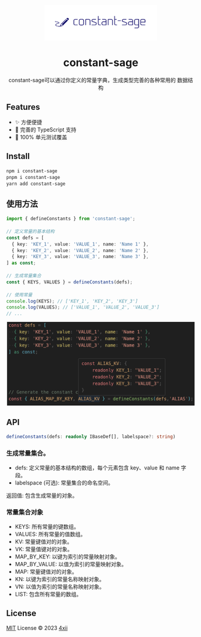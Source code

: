 <p align="center">
  <img src="./docs/public/logo.png" width="300px" />
</p>
<h1 align="center">constant-sage</h1>
<p align="center">constant-sage可以通过你定义的常量字典，生成类型完善的各种常用的
数据结构</p>

## Features

- ✨ 方便便捷
- 🦾 完善的 TypeScript 支持
-	💯 100% 单元测试覆盖

## Install

```bash
npm i constant-sage
pnpm i constant-sage
yarn add constant-sage
```

## 使用方法

```typescript
import { defineConstants } from 'constant-sage';

// 定义常量的基本结构
const defs = [
  { key: 'KEY_1', value: 'VALUE_1', name: 'Name 1' },
  { key: 'KEY_2', value: 'VALUE_2', name: 'Name 2' },
  { key: 'KEY_3', value: 'VALUE_3', name: 'Name 3' },
] as const;

// 生成常量集合
const { KEYS, VALUES } = defineConstants(defs);

// 使用常量
console.log(KEYS); // ['KEY_1', 'KEY_2', 'KEY_3']
console.log(VALUES); // ['VALUE_1', 'VALUE_2', 'VALUE_3']
// ...
```

<p align="center">
  <img src="./docs/public/demo.png" width="500px" />
</p>

## API

```typescript
defineConstants(defs: readonly IBaseDef[], labelspace?: string)
```

### 生成常量集合。

- defs: 定义常量的基本结构的数组，每个元素包含 key、value 和 name 字段。
- labelspace (可选): 常量集合的命名空间。

返回值: 包含生成常量的对象。

### 常量集合对象

- KEYS: 所有常量的键数组。
- VALUES: 所有常量的值数组。
- KV: 常量键值对的对象。
- VK: 常量值键对的对象。
- MAP_BY_KEY: 以键为索引的常量映射对象。
- MAP_BY_VALUE: 以值为索引的常量映射对象。
- MAP: 常量键值对的对象。
- KN: 以键为索引的常量名称映射对象。
- VN: 以值为索引的常量名称映射对象。
- LIST: 包含所有常量的数组。

## License

[MIT](./LICENSE) License © 2023 [4xii](https://github.com/4xii)
